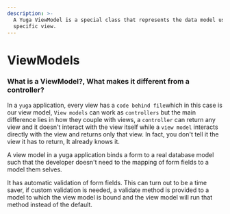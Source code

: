 ```yaml
---
description: >-
  A Yuga ViewModel is a special class that represents the data model used in a
  specific view.
---
```


# ViewModels

### What is a ViewModel?, What makes it different from a controller?

In a `yuga` application, every view has a `code behind file`which in this case is our view model, `View models` can work as `controllers` but the main difference lies in how they couple with views, a `controller` can return any view and it doesn't interact with the view itself while a `view model` interacts directly with the view and returns only that view. In fact, you don't tell it the view it has to return, It already knows it.

A view model in a yuga application binds a form to a real database model such that the developer doesn't need to the mapping of form fields to a model them selves. 

It has automatic validation of form fields. This can turn out to be a time saver, if custom validation is needed, a validate method is provided to a model to which the view model is bound and the view model will run that method instead of the default.

